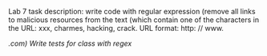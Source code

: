 Lab 7 task description: write code with regular expression (remove all links to malicious resources from the text (which contain one of the characters in the URL: xxx, charmes, hacking, crack. URL format: http: // www. <address> .com)
  Write tests for class with regex
